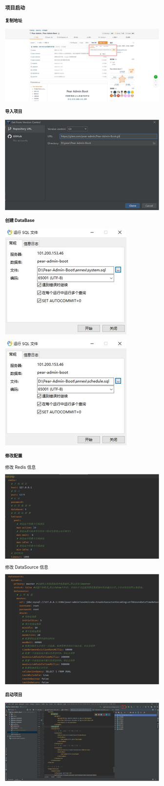 ### 项目启动

#### 复制地址

![](README_files/1.jpg)

#### 导入项目

![](README_files/2.jpg)

#### 创建 DataBase

![](README_files/7.jpg)

![](README_files/6.jpg)

#### 修改配置

修改 Redis 信息

![](README_files/3.jpg)

修改 DataSource 信息

![](README_files/4.jpg)

#### 启动项目

![](README_files/5.jpg)